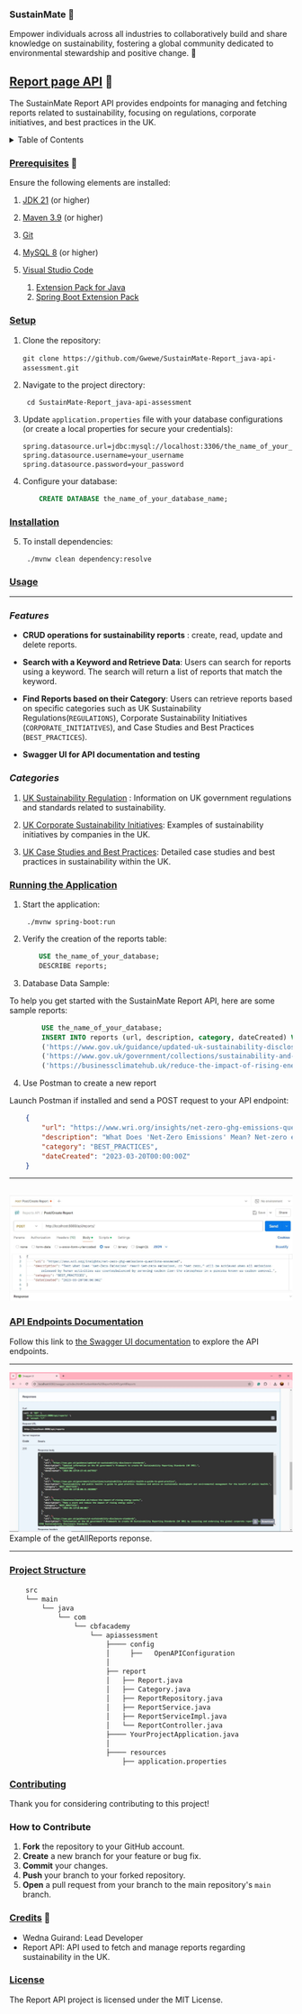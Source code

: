 ### SustainMate :herb:

Empower individuals across all industries to collaboratively build and share knowledge on sustainability, fostering a global community dedicated to environmental stewardship and positive change. :handshake:

## <u>Report page API</u> :leaves:

The SustainMate Report API provides endpoints for managing and fetching reports related to sustainability, focusing on regulations, corporate initiatives, and best practices in the UK.

<!-- TABLE OF CONTENTS -->
<details>
  <summary>Table of Contents</summary>
  <ol>
    <li>
      <a href="#prerequisites">Prerequisites</a>
    </li>
    <li>
      <a href="#setup">Setup</a>
    </li>
    <li>
      <a href="#installation">Installation</a>
    </li>
    <li>
      <a href="#usage">Usage</a>
    </li>
    <li>
      <a href="#running-the-application">Running the Application</a>
    </li>
    <li>
      <a href="#api-endpoints-documentation">API Endpoints Documentation</a>
    </li>
    <li>
      <a href="#project-structure">Project Structure</a>
    </li>
    <li>
      <a href="#contributing">Contributing</a>
    </li>
    <li>
      <a href="#credits">Credits</a>
    </li>
    <li>
      <a href="#license">License</a>
    </li>
  </ol>
</details>

### <u>Prerequisites</u> 	:deciduous_tree:

Ensure the following elements are installed:

1. [JDK 21](https://learn.microsoft.com/en-gb/java/openjdk/download#openjdk-21) (or higher)

2. [Maven 3.9](https://maven.apache.org/download.cgi) (or higher)

3. [Git](https://git-scm.com/downloads)

4. [MySQL 8](https://dev.mysql.com/doc/refman/8.4/en/installing.html) (or higher)

5. [Visual Studio Code](https://code.visualstudio.com/Download)
    1. [Extension Pack for Java](https://marketplace.visualstudio.com/items?itemName=vscjava.vscode-java-pack)
    2. [Spring Boot Extension Pack](https://marketplace.visualstudio.com/items?itemName=vmware.vscode-boot-dev-pack)

### <u>Setup</u>

1. Clone the repository:

    `git clone https://github.com/Gwewe/SustainMate-Report_java-api-assessment.git`

2. Navigate to the project directory:

        cd SustainMate-Report_java-api-assessment

3. Update `application.properties` file with your database configurations (or create a local properties for secure your credentials): 

    ```properties
    spring.datasource.url=jdbc:mysql://localhost:3306/the_name_of_your_database
    spring.datasource.username=your_username spring.datasource.password=your_password 
    ```

4. Configure your database:

    ```sql 
        CREATE DATABASE the_name_of_your_database_name; 
    ```

### <u>Installation</u>

5. To install dependencies:

        ./mvnw clean dependency:resolve


### <u>Usage</u>

---
### *Features*


- **CRUD operations for sustainability reports** : create, read, update and delete reports.

- **Search with a Keyword and Retrieve Data**: Users can search for reports using a keyword. The search will return a list of reports that match the keyword.

- **Find Reports based on their Category**: Users can retrieve reports based on specific categories such as UK Sustainability Regulations(`REGULATIONS`), Corporate Sustainability Initiatives (`CORPORATE_INITIATIVES`), and Case Studies and Best Practices (`BEST_PRACTICES`).

- **Swagger UI for API documentation and testing**


### *Categories*


1. [UK Sustainability Regulation](http://localhost:8080/api/reports/category/REGULATIONS) : Information on UK government regulations and standards related to sustainability.

2. [UK Corporate Sustainability Initiatives](http://localhost:8080/api/reports/category/CORPORATE_INITIATIVES): Examples of sustainability initiatives by companies in the UK.

3. [UK Case Studies and Best Practices](http://localhost:8080/api/reports/category/BEST_PRACTICES): Detailed case studies and best practices in sustainability within the UK.


### <u>Running the Application</u>

1. Start the application:

        ./mvnw spring-boot:run


2. Verify the creation of the reports table:

    ```sql
        USE the_name_of_your_database;
        DESCRIBE reports;
    ```


3. Database Data Sample:

To help you get started with the SustainMate Report API, here are some sample reports:

```sql
        USE the_name_of_your_database;
        INSERT INTO reports (url, description, category, dateCreated) VALUES
        ('https://www.gov.uk/guidance/updated-uk-sustainability-disclosure-standards', 'Updated information on the UK government’s framework to create UK Sustainability Reporting Standards (UK SRS).', 'REGULATIONS', '2024-06-13 19:27:43'),
        ('https://www.gov.uk/government/collections/sustainability-and-public-health-a-guide-to-good-practice', 'Sustainability and public health: a guide to good practice. Guidance and advice on sustainable development and environmental management for the benefit of public health.', 'BEST_PRACTICES', '2024-06-13 20:00:31'),
        ('https://businessclimatehub.uk/reduce-the-impact-of-rising-energy-costs/', 'Make a start and reduce the impact of rising energy costs', 'BEST_PRACTICES', '2024-06-13 18:00:00');
```

4. Use Postman to create a new report

Launch Postman if installed and send a POST request to your API endpoint:

```json
    {
        "url": "https://www.wri.org/insights/net-zero-ghg-emissions-questions-answered",
        "description": "What Does 'Net-Zero Emissions' Mean? Net-zero emissions, or “net zero,” will be achieved when all emissions released by human activities are counterbalanced by removing carbon from the atmosphere in a process known as carbon removal.",
        "category": "BEST_PRACTICES",
        "dateCreated": "2023-03-20T00:00:00Z"
    }
```
---

![Postman](Postman.JPG)
---

### <u>API Endpoints Documentation</u>

Follow this link to [the Swagger UI documentation](http://localhost:8080/swagger-ui/index.html) to explore the API endpoints.

---

![Example of GetAllReports response](GetAllReport.JPG)
    Example of the getAllReports reponse.

---
### <u>Project Structure</u>

    
        src
        └── main
            └── java
                └── com
                    └── cbfacademy
                        └── apiassessment
                            ├──── config
                            │     ├──   OpenAPIConfiguration
                            │
                            ├── report
                            │   ├── Report.java
                            │   ├── Category.java
                            │   ├── ReportRepository.java
                            │   ├── ReportService.java
                            │   ├── ReportServiceImpl.java
                            │   └── ReportController.java
                            ├──── YourProjectApplication.java
                            │
                            ├──── resources
                                ├── application.properties
    


### <u>Contributing</u>

Thank you for considering contributing to this project! 

### How to Contribute

1. **Fork** the repository to your GitHub account.
2. **Create** a new branch for your feature or bug fix.
3. **Commit** your changes.
4. **Push** your branch to your forked repository.
5. **Open** a pull request from your branch to the main repository's `main` branch.


### <u>Credits</u> :leaves:

- Wedna Guirand: Lead Developer
- Report API: API used to fetch and manage reports regarding sustainability in the UK.

### <u>License</u>

The Report API project is licensed under the MIT License.